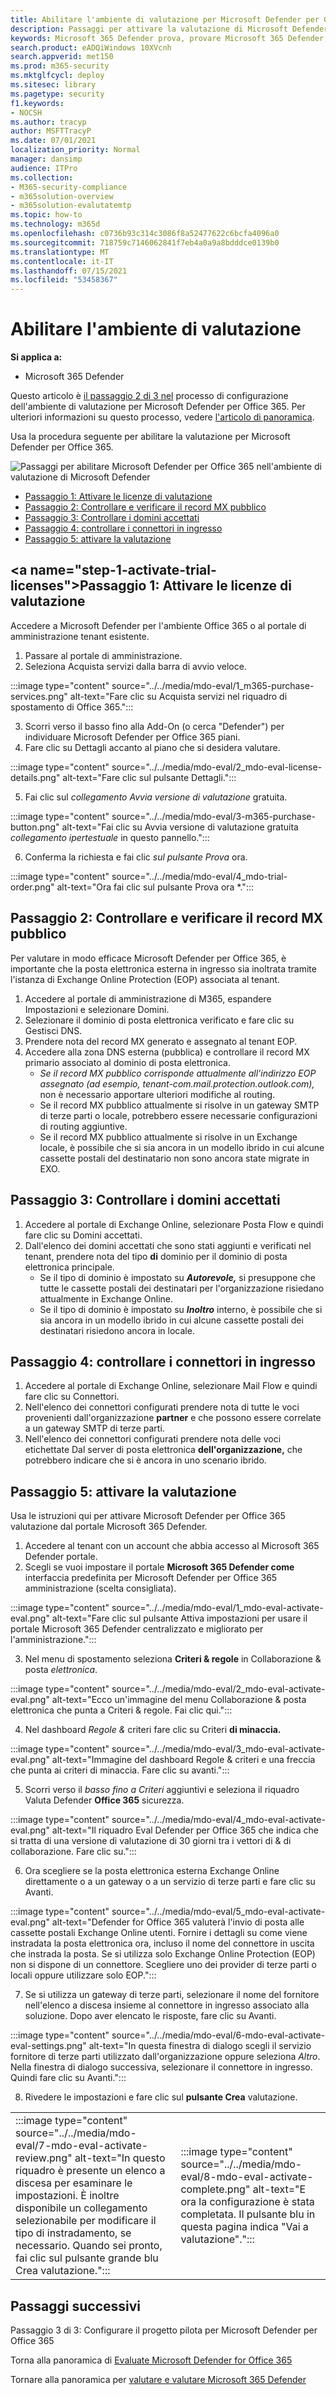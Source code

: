 ```yaml
---
title: Abilitare l'ambiente di valutazione per Microsoft Defender per Office 365 nell'ambiente di produzione, attivare la valutazione, l'attivazione
description: Passaggi per attivare la valutazione di Microsoft Defender per Office365, con licenze di valutazione, gestione dei record MX, & controllo dei domini accettati e delle connessioni in ingresso.
keywords: Microsoft 365 Defender prova, provare Microsoft 365 Defender, valutare Microsoft 365 Defender, laboratorio di valutazione Microsoft 365 Defender, pilota di Microsoft 365 Defender, sicurezza informatica, minaccia persistente avanzata, sicurezza aziendale, dispositivi, dispositivo, identità, utenti, dati, applicazioni, incidenti, analisi e correzione automatizzate, ricerca avanzata
search.product: eADQiWindows 10XVcnh
search.appverid: met150
ms.prod: m365-security
ms.mktglfcycl: deploy
ms.sitesec: library
ms.pagetype: security
f1.keywords:
- NOCSH
ms.author: tracyp
author: MSFTTracyP
ms.date: 07/01/2021
localization_priority: Normal
manager: dansimp
audience: ITPro
ms.collection:
- M365-security-compliance
- m365solution-overview
- m365solution-evalutatemtp
ms.topic: how-to
ms.technology: m365d
ms.openlocfilehash: c0736b93c314c3086f8a52477622c6bcfa4096a0
ms.sourcegitcommit: 718759c7146062841f7eb4a0a9a8bdddce0139b0
ms.translationtype: MT
ms.contentlocale: it-IT
ms.lasthandoff: 07/15/2021
ms.locfileid: "53458367"
---
```

# <a name="enable-the-evaluation-environment"></a>Abilitare l'ambiente di valutazione

**Si applica a:**
- Microsoft 365 Defender

Questo articolo è [il passaggio 2 di 3 nel](eval-defender-office-365-overview.md) processo di configurazione dell'ambiente di valutazione per Microsoft Defender per Office 365. Per ulteriori informazioni su questo processo, vedere [l'articolo di panoramica](eval-defender-office-365-overview.md).

Usa la procedura seguente per abilitare la valutazione per Microsoft Defender per Office 365.


![Passaggi per abilitare Microsoft Defender per Office 365 nell'ambiente di valutazione di Microsoft Defender](../../media/defender/m365-defender-office-eval-enable-steps.png)

- [Passaggio 1: Attivare le licenze di valutazione](#step-1-activate-trial-licenses)
- [Passaggio 2: Controllare e verificare il record MX pubblico](#step-2-audit-and-verify-the-public-mx-record)
- [Passaggio 3: Controllare i domini accettati](#step-3-audit-accepted-domains)
- [Passaggio 4: controllare i connettori in ingresso](#step-4-audit-inbound-connectors)
- [Passaggio 5: attivare la valutazione](#step-5-activate-the-evaluation)

## <a name="step-1-activate-trial-licenses&quot;></a>Passaggio 1: Attivare le licenze di valutazione

Accedere a Microsoft Defender per l'ambiente Office 365 o al portale di amministrazione tenant esistente.

1. Passare al portale di amministrazione.
2. Seleziona Acquista servizi dalla barra di avvio veloce.

:::image type=&quot;content&quot; source=&quot;../../media/mdo-eval/1_m365-purchase-services.png&quot; alt-text=&quot;Fare clic su Acquista servizi nel riquadro di spostamento di Office 365.&quot;:::

3.  Scorri verso il basso fino alla Add-On (o cerca &quot;Defender") per individuare Microsoft Defender per Office 365 piani.
4.  Fare clic su Dettagli accanto al piano che si desidera valutare.

:::image type="content" source="../../media/mdo-eval/2_mdo-eval-license-details.png" alt-text="Fare clic sul pulsante Dettagli.":::

5. Fai clic sul *collegamento Avvia versione di valutazione* gratuita.

:::image type="content" source="../../media/mdo-eval/3-m365-purchase-button.png" alt-text="Fai clic su Avvia versione di valutazione gratuita *collegamento ipertestuale* in questo pannello.":::

6. Conferma la richiesta e fai clic *sul pulsante Prova* ora.

:::image type="content" source="../../media/mdo-eval/4_mdo-trial-order.png" alt-text="Ora fai clic sul pulsante Prova ora *.":::

## <a name="step-2-audit-and-verify-the-public-mx-record"></a>Passaggio 2: Controllare e verificare il record MX pubblico

Per valutare in modo efficace Microsoft Defender per Office 365, è importante che la posta elettronica esterna in ingresso sia inoltrata tramite l'istanza di Exchange Online Protection (EOP) associata al tenant.

1. Accedere al portale di amministrazione di M365, espandere Impostazioni e selezionare Domini.
2. Selezionare il dominio di posta elettronica verificato e fare clic su Gestisci DNS.
3. Prendere nota del record MX generato e assegnato al tenant EOP.
4. Accedere alla zona DNS esterna (pubblica) e controllare il record MX primario associato al dominio di posta elettronica.
    - *Se il record MX pubblico corrisponde attualmente all'indirizzo EOP assegnato (ad esempio, tenant-com.mail.protection.outlook.com),* non è necessario apportare ulteriori modifiche al routing.
    - Se il record MX pubblico attualmente si risolve in un gateway SMTP di terze parti o locale, potrebbero essere necessarie configurazioni di routing aggiuntive.
    - Se il record MX pubblico attualmente si risolve in un Exchange locale, è possibile che si sia ancora in un modello ibrido in cui alcune cassette postali del destinatario non sono ancora state migrate in EXO.

## <a name="step-3-audit-accepted-domains"></a>Passaggio 3: Controllare i domini accettati

1. Accedere al portale di Exchange Online, selezionare Posta Flow e quindi fare clic su Domini accettati.
2. Dall'elenco dei domini accettati che sono stati aggiunti e verificati nel tenant, prendere nota del tipo **di** dominio per il dominio di posta elettronica principale.
    - Se il tipo di dominio è impostato su ***Autorevole,*** si presuppone che tutte le cassette postali dei destinatari per l'organizzazione risiedano attualmente in Exchange Online.
    - Se il tipo di dominio è impostato su ***Inoltro*** interno, è possibile che si sia ancora in un modello ibrido in cui alcune cassette postali dei destinatari risiedono ancora in locale.

## <a name="step-4-audit-inbound-connectors"></a>Passaggio 4: controllare i connettori in ingresso

1. Accedere al portale di Exchange Online, selezionare Mail Flow e quindi fare clic su Connettori.
2. Nell'elenco dei connettori configurati prendere nota di tutte le voci provenienti dall'organizzazione **partner** e che possono essere correlate a un gateway SMTP di terze parti.
3. Nell'elenco dei connettori configurati prendere nota delle voci etichettate Dal server di posta elettronica **dell'organizzazione,** che potrebbero indicare che si è ancora in uno scenario ibrido.

## <a name="step-5-activate-the-evaluation"></a>Passaggio 5: attivare la valutazione

Usa le istruzioni qui per attivare Microsoft Defender per Office 365 valutazione dal portale Microsoft 365 Defender.

1. Accedere al tenant con un account che abbia accesso al Microsoft 365 Defender portale.
2. Scegli se vuoi impostare il portale **Microsoft 365 Defender come** interfaccia predefinita per Microsoft Defender per Office 365 amministrazione (scelta consigliata).

:::image type="content" source="../../media/mdo-eval/1_mdo-eval-activate-eval.png" alt-text="Fare clic sul pulsante Attiva impostazioni per usare il portale Microsoft 365 Defender centralizzato e migliorato per l'amministrazione.":::

3. Nel menu di spostamento seleziona **Criteri & regole** in Collaborazione & posta *elettronica*.

:::image type="content" source="../../media/mdo-eval/2_mdo-eval-activate-eval.png" alt-text="Ecco un'immagine del menu Collaborazione & posta elettronica che punta a Criteri & regole. Fai clic qui.":::

4. Nel dashboard *Regole &* criteri fare clic su Criteri **di minaccia.**

:::image type="content" source="../../media/mdo-eval/3_mdo-eval-activate-eval.png" alt-text="Immagine del dashboard Regole & criteri e una freccia che punta ai criteri di minaccia. Fare clic su avanti.":::

5. Scorri verso il *basso fino a Criteri* aggiuntivi e seleziona il riquadro Valuta Defender **Office 365** sicurezza.

:::image type="content" source="../../media/mdo-eval/4_mdo-eval-activate-eval.png" alt-text="Il riquadro Eval Defender per Office 365 che indica che si tratta di una versione di valutazione di 30 giorni tra i vettori di & di collaborazione. Fare clic su.":::

6. Ora scegliere se la posta elettronica esterna Exchange Online direttamente o a un gateway o a un servizio di terze parti e fare clic su Avanti.

:::image type="content" source="../../media/mdo-eval/5_mdo-eval-activate-eval.png" alt-text="Defender for Office 365 valuterà l'invio di posta alle cassette postali Exchange Online utenti. Fornire i dettagli su come viene instradata la posta elettronica ora, incluso il nome del connettore in uscita che instrada la posta. Se si utilizza solo Exchange Online Protection (EOP) non si dispone di un connettore. Scegliere uno dei provider di terze parti o locali oppure utilizzare solo EOP.":::

7. Se si utilizza un gateway di terze parti, selezionare il nome del fornitore nell'elenco a discesa insieme al connettore in ingresso associato alla soluzione. Dopo aver elencato le risposte, fare clic su Avanti.

:::image type="content" source="../../media/mdo-eval/6-mdo-eval-activate-eval-settings.png" alt-text="In questa finestra di dialogo scegli il servizio fornitore di terze parti utilizzato dall'organizzazione oppure seleziona *Altro*. Nella finestra di dialogo successiva, selezionare il connettore in ingresso. Quindi fare clic su Avanti.":::

8. Rivedere le impostazioni e fare clic sul **pulsante Crea** valutazione.

|  |  |
|---------|---------|
|  :::image type="content" source="../../media/mdo-eval/7-mdo-eval-activate-review.png" alt-text="In questo riquadro è presente un elenco a discesa per esaminare le impostazioni. È inoltre disponibile un collegamento selezionabile per modificare il tipo di instradamento, se necessario. Quando sei pronto, fai clic sul pulsante grande blu Crea valutazione.":::   |   :::image type="content" source="../../media/mdo-eval/8-mdo-eval-activate-complete.png" alt-text="E ora la configurazione è stata completata. Il pulsante blu in questa pagina indica &quot;Vai a valutazione&quot;.":::      |

## <a name="next-steps"></a>Passaggi successivi

Passaggio 3 di 3: Configurare il progetto pilota per Microsoft Defender per Office 365

Torna alla panoramica di [Evaluate Microsoft Defender for Office 365](eval-defender-office-365-overview.md)

Tornare alla panoramica per [valutare e valutare Microsoft 365 Defender](eval-overview.md)